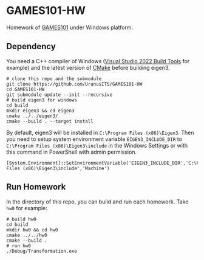 # GAMES101-HW

Homework of [GAMES101](https://games-cn.org/intro-graphics/) under Windows platform.

## Dependency

You need a C++ compiler of Windows ([Visual Studio 2022 Build Tools](https://visualstudio.microsoft.com/zh-hans/downloads/#build-tools-for-visual-studio-2022) for example) and the latest version of [CMake](https://cmake.org/download/) before building eigen3.

```pwsh
# clone this repo and the submodule
git clone https://github.com/UranusITS/GAMES101-HW
cd GAMES101-HW
git submodule update --init --recursive
# build eigen3 for windows
cd build
mkdir eigen3 && cd eigen3
cmake ../../eigen3/
cmake --build . --target install
```

By default, eigen3 will be installed in `C:\Program Files (x86)\Eigen3`. Then you need to setup system environment variable `EIGEN3_INCLUDE_DIR` to `C:\Program Files (x86)\Eigen3\include` in the Windows Settings or with this command in PowerShell with admin permission.

```pwsh
[System.Environment]::SetEnvironmentVariable('EIGEN3_INCLUDE_DIR','C:\Program Files (x86)\Eigen3\include','Machine')
```

## Run Homework

In the directory of this repo, you can build and run each homework. Take `hw0` for example:

```pwsh
# build hw0
cd build
mkdir hw0 && cd hw0
cmake ../../hw0
cmake --build .
# run hw0
./Debug/Transformation.exe
```
